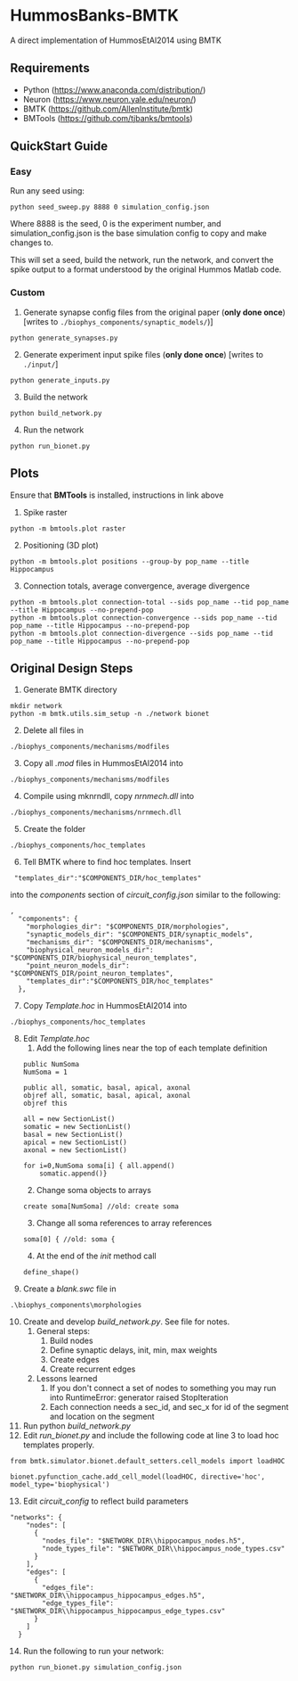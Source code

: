 # HummosBanks-BMTK
A direct implementation of HummosEtAl2014 using BMTK
## Requirements
* Python (https://www.anaconda.com/distribution/)
* Neuron (https://www.neuron.yale.edu/neuron/)
* BMTK (https://github.com/AllenInstitute/bmtk)
* BMTools (https://github.com/tjbanks/bmtools)


## QuickStart Guide

### Easy

Run any seed using:
```
python seed_sweep.py 8888 0 simulation_config.json
```
Where 8888 is the seed, 0 is the experiment number, and simulation_config.json is the base simulation config to copy and make changes to.

This will set a seed, build the network, run the network, and convert the spike output to a format understood by the original Hummos Matlab code.

### Custom

1. Generate synapse config files from the original paper (**only done once**) [writes to ```./biophys_components/synaptic_models/```)]
```
python generate_synapses.py
```
2. Generate experiment input spike files (**only done once**) [writes to ```./input/```]
```
python generate_inputs.py
```
3. Build the network
```
python build_network.py
```
4. Run the network
```
python run_bionet.py
```

## Plots
Ensure that **BMTools** is installed, instructions in link above

1. Spike raster
```
python -m bmtools.plot raster
```
2. Positioning (3D plot)
```
python -m bmtools.plot positions --group-by pop_name --title Hippocampus
```
3. Connection totals, average convergence, average divergence
```
python -m bmtools.plot connection-total --sids pop_name --tid pop_name --title Hippocampus --no-prepend-pop
python -m bmtools.plot connection-convergence --sids pop_name --tid pop_name --title Hippocampus --no-prepend-pop
python -m bmtools.plot connection-divergence --sids pop_name --tid pop_name --title Hippocampus --no-prepend-pop
```

## Original Design Steps
1. Generate BMTK directory
```
mkdir network
python -m bmtk.utils.sim_setup -n ./network bionet
```
2. Delete all files in 
```
./biophys_components/mechanisms/modfiles
```
3. Copy all *.mod* files in HummosEtAl2014 into 
```
./biophys_components/mechanisms/modfiles
```
4. Compile using mknrndll, copy *nrnmech.dll* into 
```
./biophys_components/mechanisms/nrnmech.dll
```
5. Create the folder
```
./biophys_components/hoc_templates
```
6. Tell BMTK where to find hoc templates. Insert 

```
 "templates_dir":"$COMPONENTS_DIR/hoc_templates"
```
into the *components* section of *circuit_config.json* similar to the following:
```
,
  "components": {
    "morphologies_dir": "$COMPONENTS_DIR/morphologies",
    "synaptic_models_dir": "$COMPONENTS_DIR/synaptic_models",
    "mechanisms_dir": "$COMPONENTS_DIR/mechanisms",
    "biophysical_neuron_models_dir": "$COMPONENTS_DIR/biophysical_neuron_templates",
    "point_neuron_models_dir": "$COMPONENTS_DIR/point_neuron_templates",
    "templates_dir":"$COMPONENTS_DIR/hoc_templates"
  },
```
  7. Copy *Template.hoc* in HummosEtAl2014 into 
```
./biophys_components/hoc_templates
```

8. Edit *Template.hoc*
   1. Add the following lines near the top of each template definition
   ```
   public NumSoma
   NumSoma = 1
   
   public all, somatic, basal, apical, axonal
   objref all, somatic, basal, apical, axonal
   objref this

   all = new SectionList()
   somatic = new SectionList()
   basal = new SectionList()
   apical = new SectionList()
   axonal = new SectionList()

   for i=0,NumSoma soma[i] { all.append()
       somatic.append()} 

   ```
   2. Change soma objects to arrays
   ```
   create soma[NumSoma] //old: create soma
   ```
   3. Change all soma references to array references
   ```
   soma[0] { //old: soma {
   ```
   4. At the end of the *init* method call
   ```
   define_shape()
   ```
9. Create a *blank.swc* file in 
```
.\biophys_components\morphologies 
```
10. Create and develop *build_network.py*. See file for notes. 
    1.  General steps:
        1.  Build nodes
        2.  Define synaptic delays, init, min, max weights
        3.  Create edges
        4.  Create recurrent edges
    2.  Lessons learned
        1.  If you don't connect a set of nodes to something you may run into RuntimeError: generator raised StopIteration
        2.  Each connection needs a sec_id, and sec_x for id of the segment and location on the segment
11. Run python *build_network.py*
12. Edit *run_bionet.py* and include the following code at line 3 to load hoc templates properly.
```
from bmtk.simulator.bionet.default_setters.cell_models import loadHOC

bionet.pyfunction_cache.add_cell_model(loadHOC, directive='hoc', model_type='biophysical')

```
13. Edit *circuit_config* to reflect build parameters
```
"networks": {
    "nodes": [
      {
        "nodes_file": "$NETWORK_DIR\\hippocampus_nodes.h5",
        "node_types_file": "$NETWORK_DIR\\hippocampus_node_types.csv"
      }
    ],
    "edges": [
      {
        "edges_file": "$NETWORK_DIR\\hippocampus_hippocampus_edges.h5",
        "edge_types_file": "$NETWORK_DIR\\hippocampus_hippocampus_edge_types.csv" 
      }
    ]
  }
```
14. Run the following to run your network:
```
python run_bionet.py simulation_config.json
```

